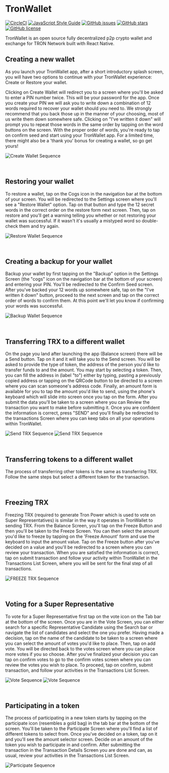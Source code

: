 # TronWallet 
[![CircleCI](https://circleci.com/gh/gettyio/tronwallet-mobile/tree/master.svg?style=svg)](https://circleci.com/gh/gettyio/tronwallet-mobile/tree/master)
[![JavaScript Style Guide](https://img.shields.io/badge/code_style-standard-brightgreen.svg)](https://standardjs.com)
[![GitHub issues](https://img.shields.io/github/issues/gettyio/tronwallet-mobile.svg)](https://github.com/gettyio/tronwallet-mobile/issues)
[![GitHub stars](https://img.shields.io/github/stars/gettyio/tronwallet-mobile.svg)](https://github.com/gettyio/tronwallet-mobile/stargazers)
[![GitHub license](https://img.shields.io/github/license/gettyio/tronwallet-mobile.svg)](https://github.com/gettyio/tronwallet-mobile/blob/development/LICENSE)

TronWallet is an open source fully decentralized p2p crypto wallet and exchange for TRON Network built with React Native.

## Creating a new wallet
As you launch your TronWallet app, after a short introductory splash screen, you will have two options to continue with your TronWallet experience: Create or Restore your wallet.

Clicking on Create Wallet will redirect you to a screen where you'll be asked to enter a PIN number twice. This will be your password for the app. Once you create your PIN we will ask you to write down a combination of 12 words required to recover your wallet should you need to. We strongly recommend that you back those up in the manner of your choosing, most of us write them down somewhere safe. Clicking on "I've written it down" will prompt you to repeat those words in the same order by tapping on the word buttons on the screen. With the proper order of words, you're ready to tap on confirm seed and start using your TronWallet app. For a limited time, there might also be a 'thank you' bonus for creating a wallet, so go get yours!


![Create Wallet Sequence](https://trello-attachments.s3.amazonaws.com/5adbc47262eab8642a28a9e7/5b59cdd981a8a5caa20f2d41/9399a76e3595ecbde5ae9b65f96b5fb2/TWCreateWalletSequence.jpg "Create Wallet Sequence")


&nbsp; 
## Restoring your wallet

To restore a wallet, tap on the Cogs icon in the navigation bar at the bottom of your screen. You will be redirected to the Settings screen where you'll see a "Restore Wallet" option. Tap on that button and type the 12 secret words in the correct order on the restore form next screen. Then, tap on restore and you'll get a warning telling you whether or not restoring your wallet was successful. If it wasn't it's usually a mistyped word so double-check them and try again.


![Restore Wallet Sequence](https://trello-attachments.s3.amazonaws.com/5adbc47262eab8642a28a9e7/5b59cdd981a8a5caa20f2d41/181fae79d7bcede278cf5120fd5327a0/TWRestoreWalletSequence.jpg "Restore Wallet Sequence")

&nbsp; 
## Creating a backup for your wallet

Backup your wallet by first tapping on the "Backup" option in the Settings Screen (the "cogs" icon on the navigation bar at the bottom of your screen) and entering your PIN. You'll be redirected to the Confirm Seed screen. After you've backed your 12 words up somewhere safe, tap on the "I've written it down" button, proceed to the next screen and tap on the correct order of words to confirm them. At this point we'll let you know if confirming your words was successful.


![Backup Wallet Sequence](https://trello-attachments.s3.amazonaws.com/5adbc47262eab8642a28a9e7/5b59cdd981a8a5caa20f2d41/61a5a6f843592be86d460dc2fc35ae44/TWBackupWalletSequence.jpg "Backup Wallet Sequence")

&nbsp; 
## Transferring TRX to a different wallet

On the page you land after launching the app (Balance screen) there will be a Send button. Tap on it and it will take you to the Send screen. You will be asked to provide the type of token, the address of the person you'd like to transfer funds to and the amount. You may start by selecting a token. Then, you can fill the address in (label "to") either by typing, pasting a previously copied address or tapping on the QRCode button to be directed to a screen where you can scan someone's address code. Finally, an amount form is available for you to tap the amount you'd like to send, using the phone's keyboard which will slide into screen once you tap on the form. After you submit the data you'll be taken to a screen where you can Review the transaction you want to make before submitting it. Once you are confident the information is correct, press "SEND" and you'll finally be redirected to the transactions Screen where you can keep tabs on all your operations within TronWallet.


![Send TRX Sequence](https://trello-attachments.s3.amazonaws.com/5adbc47262eab8642a28a9e7/5b59cdd981a8a5caa20f2d41/484d96b86f36c1cfffed80a6621321b3/TWSendTRXSequenceA.jpg "Send TRX Sequence")
![Send TRX Sequence](https://trello-attachments.s3.amazonaws.com/5adbc47262eab8642a28a9e7/5b59cdd981a8a5caa20f2d41/a35f3ec7476ca0af1fdc5867b3b5388f/TWSendTRXSequenceB.jpg "Send TRX Sequence")

&nbsp; 
## Transferring tokens to a different wallet

The process of transferring other tokens is the same as transferring TRX. Follow the same steps but select a different token for the transaction.

&nbsp; 
## Freezing TRX

Freezing TRX (required to generate Tron Power which is used to vote on Super Representatives) is similar in the way it operates in TronWallet to sending TRX. From the Balance Screen, you'll tap on the Freeze Button and then you'll be taken to the Freeze Screen. You can then select the amount you'd like to freeze by tapping on the 'Freeze Amount' form and use the keyboard to input the amount value. Tap on the Freeze button after you've decided on a value and you'll be redirected to a screen where you can review your transaction. When you are satisfied the information is correct, tap on submit transaction and follow your activity within TronWallet in the Transactions List Screen, where you will be sent for the final step of all transactions.


![FREEZE TRX Sequence](https://trello-attachments.s3.amazonaws.com/5adbc47262eab8642a28a9e7/5b59cdd981a8a5caa20f2d41/ee2b564429d1dbf0410fbaaede180a23/TWFreezeTRXSequence.jpg "FREEZE TRX Sequence")

&nbsp; 
## Voting for a Super Representative

To vote for a Super Representative first tap on the vote icon on the Tab bar at the bottom of the screen. Once you are in the Vote Screen, you can either search for a specific Representative Candidate using the Search bar or navigate the list of candidates and select the one you prefer. Having made a decision, tap on the name of the candidate to be taken to a screen where you can select the amount of votes you'd like to place. Then, tap on add vote. You will be directed back to the votes screen where you can place more votes if you so choose. After you've finalized your decision you can tap on confirm votes to go to the confirm votes screen where you can review the votes you wish to place. To proceed, tap on confirm, submit transaction, and follow your activities in the Transactions List Screen.


![Vote Sequence](https://trello-attachments.s3.amazonaws.com/5adbc47262eab8642a28a9e7/5b59cdd981a8a5caa20f2d41/86686f246ebfd725049f7675552c9996/TWVoteSR.jpg "Vote Sequence")
![Vote Sequence](https://trello-attachments.s3.amazonaws.com/5adbc47262eab8642a28a9e7/5b59cdd981a8a5caa20f2d41/a35f3ec7476ca0af1fdc5867b3b5388f/TWSendTRXSequenceB.jpg "Vote Sequence")

&nbsp; 
## Participating in a token

The process of participating in a new token starts by tapping on the participate icon (resembles a gold bag) in the tab bar at the bottom of the screen. You'll be taken to the Participate Screen where you'll find a list of different tokens to select from. Once you've decided on a token, tap on it and you'll see the amount selector screen. Decide on an amount of the token you wish to participate in and confirm. After submitting the transaction in the Transaction Details Screen you are done and can, as usual, review your activities in the Transactions List Screen.


![Participate Sequence](https://trello-attachments.s3.amazonaws.com/5adbc47262eab8642a28a9e7/5b59cdd981a8a5caa20f2d41/5ad6927425fb09db5a44a16d3fa14630/TWParticipateSequence.jpg "Participate Sequence")

